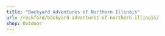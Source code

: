 ```yaml
---
title: "Backyard Adventures of Northern Illinois"
url: /rockford/backyard-adventures-of-northern-illinois/
shop: Outdoor
---
```

